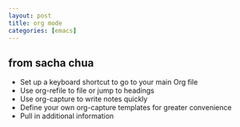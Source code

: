 ```yaml
---
layout: post
title: org mode
categories: [emacs]
---
```


## from sacha chua
- Set up a keyboard shortcut to go to your main Org file
- Use org-refile to file or jump to headings
- Use org-capture to write notes quickly
- Define your own org-capture templates for greater convenience
- Pull in additional information
